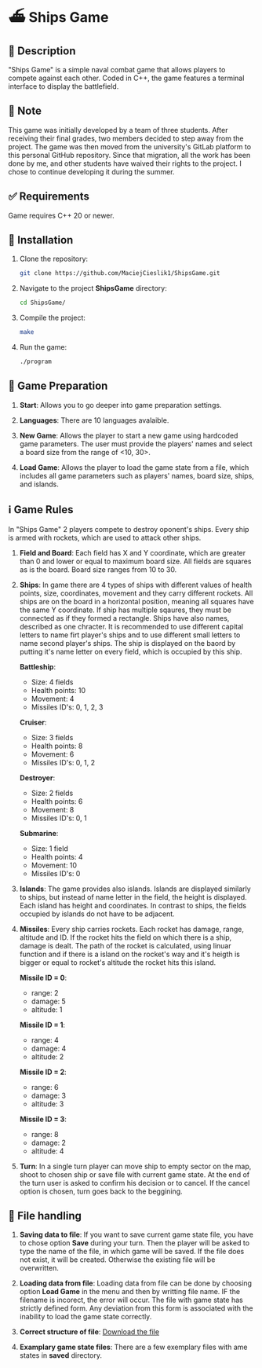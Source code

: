 # ⛴️ Ships Game

## 📜 Description

"Ships Game" is a simple naval combat game that allows players to compete against each other. Coded in C++, the game features a terminal interface to display the battlefield.

## 📝 Note

This game was initially developed by a team of three students. After receiving their final grades, two members decided to step away from the project. The game was then moved from the university's GitLab platform to this personal GitHub repository. Since that migration, all the work has been done by me, and other students have waived their rights to the project. I chose to continue developing it during the summer.

## ✅ Requirements

Game requires C++ 20 or newer.

## 💾 Installation

1. Clone the repository:
    ```sh
    git clone https://github.com/MaciejCieslik1/ShipsGame.git
    ```

2. Navigate to the project **ShipsGame** directory:
    ```sh
    cd ShipsGame/
    ```

3. Compile the project:
    ```sh
    make
    ```

4. Run the game:
    ```sh
    ./program
    ```
    
## 🎯 Game Preparation

1. **Start**: Allows you to go deeper into game preparation settings.

2. **Languages**: There are 10 languages avalaible.

3. **New Game**: Allows the player to start a new game using hardcoded game parameters. The user must provide the players' names and select a board size from the range of <10, 30>.
   
4. **Load Game**: Allows the player to load the game state from a file, which includes all game parameters such as players' names, board size, ships, and islands.

## ℹ️ Game Rules

In "Ships Game" 2 players compete to destroy oponent's ships. Every ship is armed with rockets, which are used to attack other ships.

1. **Field and Board**:
Each field has X and Y coordinate, which are greater than 0 and lower or equal to maximum board size. All fields are squares as is the board. Board size ranges from 10 to 30.

2. **Ships**:
In game there are 4 types of ships with different values of health points, size, coordinates, movement and they carry different rockets. All ships are on the board in a horizontal position, meaning all squares have the same Y coordinate.
If ship has multiple sqaures, they must be connected as if they formed a rectangle. Ships have also names, described as one chracter. It is recommended to use different capital letters to name firt player's ships and to use
different small letters to name second player's ships. The ship is displayed on the baord by putting it's name letter on every field, which is occupied by this ship.

    **Battleship**:
      - Size: 4 fields
      - Health points: 10
      - Movement: 4
      - Missiles ID's: 0, 1, 2, 3
   
   **Cruiser**:
      - Size: 3 fields
      - Health points: 8
      - Movement: 6
      - Missiles ID's: 0, 1, 2

   **Destroyer**:
      - Size: 2 fields
      - Health points: 6
      - Movement: 8
      - Missiles ID's: 0, 1

   **Submarine**:
      - Size: 1 field
      - Health points: 4
      - Movement: 10
      - Missiles ID's: 0
  
4. **Islands**:
The game provides also islands. Islands are displayed similarly to ships, but instead of name letter in the field, the height is displayed. Each island has height and coordinates.
In contrast to ships, the fields occupied by islands do not have to be adjacent.

5. **Missiles**:
Every ship carries rockets. Each rocket has damage, range, altitude and ID. If the rocket hits the field on which there is a ship, damage is dealt. The path of the rocket is calculated, using linuar function and if there is a island on the rocket's way and it's heigth is bigger or equal to rocket's altitude the rocket hits this island.

    **Missile ID = 0**:
      - range: 2
      - damage: 5
      - altitude: 1
    
    **Missile ID = 1**:
      - range: 4
      - damage: 4
      - altitude: 2
   
    **Missile ID = 2**:
      - range: 6
      - damage: 3
      - altitude: 3

    **Missile ID = 3**:
      - range: 8
      - damage: 2
      - altitude: 4

6. **Turn**: In a single turn player can move ship to empty sector on the map, shoot to chosen ship or save file with current game state. At the end of the turn user is asked to confirm his decision or to cancel. If the cancel option is chosen, turn goes back to the beggining.

## 📄 File handling

1. **Saving data to file**: If you want to save current game state file, you have to chose option **Save** during your turn. Then the player will be asked to type the name of the file, in which
game will be saved. If the file does not exist, it will be created. Otherwise the existing file will be overwritten.

2. **Loading data from file**: Loading data from file can be done by choosing option **Load Game** in the menu and then by writting file name. IF the filename is incorect, the error will occur.
The file with game state has strictly defined form. Any deviation from this form is associated with the inability to load the game state correctly.

3. **Correct structure of file**:
[Download the file](https://github.com/MaciejCieslik1/ShipsGame/blob/master/saved/game_example)

4. **Examplary game state files**: There are a few exemplary files with ame states in **saved** directory.













